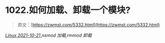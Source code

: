 <!--yml
category: 未分类
date: 0001-01-01 00:00:00
-->

# 1022.如何加载、卸载一个模块?

> 原文：[https://zwmst.com/5332.html](https://zwmst.com/5332.html)

   [ *Linux* ](https://zwmst.com/linux)*[ <time datetime="2021-10-21T23:58:40+08:00"> 2021-10-21 </time> ](https://zwmst.com/5332.html)  nsmod 加载,rmmod 卸载*